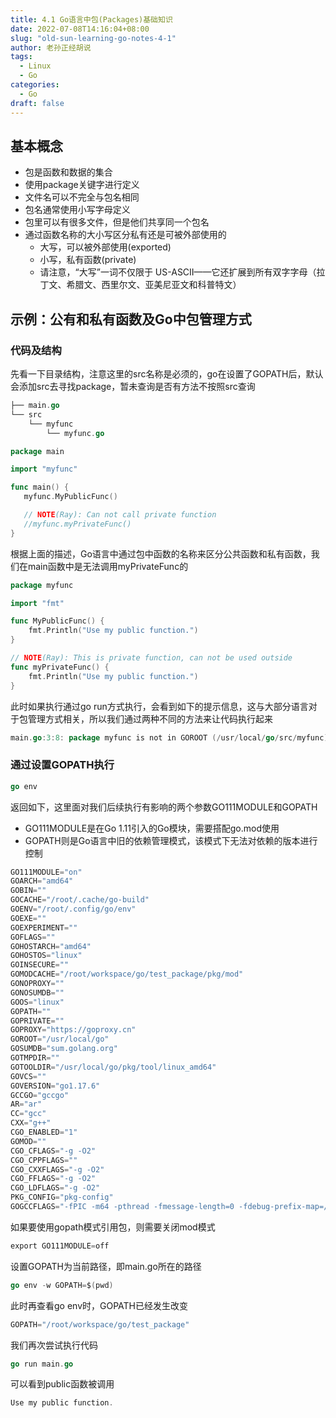 ```yaml
---
title: 4.1 Go语言中包(Packages)基础知识
date: 2022-07-08T14:16:04+08:00
slug: "old-sun-learning-go-notes-4-1"
author: 老孙正经胡说
tags:
  - Linux
  - Go
categories:
  - Go
draft: false
---
```


## 基本概念

- 包是函数和数据的集合
- 使用package关键字进行定义
- 文件名可以不完全与包名相同
- 包名通常使用小写字母定义
- 包里可以有很多文件，但是他们共享同一个包名
- 通过函数名称的大小写区分私有还是可被外部使用的
   - 大写，可以被外部使用(exported)
   - 小写，私有函数(private)
   - 请注意，“大写”一词不仅限于 US-ASCII——它还扩展到所有双字字母（拉丁文、希腊文、西里尔文、亚美尼亚文和科普特文）

## 示例：公有和私有函数及Go中包管理方式

### 代码及结构

先看一下目录结构，注意这里的src名称是必须的，go在设置了GOPATH后，默认会添加src去寻找package，暂未查询是否有方法不按照src查询

```go
├── main.go
└── src
    └── myfunc
        └── myfunc.go
```

```go
package main

import "myfunc"

func main() {
   myfunc.MyPublicFunc()

   // NOTE(Ray): Can not call private function
   //myfunc.myPrivateFunc()
}
```

根据上面的描述，Go语言中通过包中函数的名称来区分公共函数和私有函数，我们在main函数中是无法调用myPrivateFunc的

```go
package myfunc

import "fmt"

func MyPublicFunc() {
    fmt.Println("Use my public function.")
}

// NOTE(Ray): This is private function, can not be used outside
func myPrivateFunc() {
    fmt.Println("Use my public function.")
}
```

此时如果执行通过go run方式执行，会看到如下的提示信息，这与大部分语言对于包管理方式相关，所以我们通过两种不同的方法来让代码执行起来

```go
main.go:3:8: package myfunc is not in GOROOT (/usr/local/go/src/myfunc)
```

### 通过设置GOPATH执行

```go
go env
```

返回如下，这里面对我们后续执行有影响的两个参数GO111MODULE和GOPATH

- GO111MODULE是在Go 1.11引入的Go模块，需要搭配go.mod使用
- GOPATH则是Go语言中旧的依赖管理模式，该模式下无法对依赖的版本进行控制

```go
GO111MODULE="on"
GOARCH="amd64"
GOBIN=""
GOCACHE="/root/.cache/go-build"
GOENV="/root/.config/go/env"
GOEXE=""
GOEXPERIMENT=""
GOFLAGS=""
GOHOSTARCH="amd64"
GOHOSTOS="linux"
GOINSECURE=""
GOMODCACHE="/root/workspace/go/test_package/pkg/mod"
GONOPROXY=""
GONOSUMDB=""
GOOS="linux"
GOPATH=""
GOPRIVATE=""
GOPROXY="https://goproxy.cn"
GOROOT="/usr/local/go"
GOSUMDB="sum.golang.org"
GOTMPDIR=""
GOTOOLDIR="/usr/local/go/pkg/tool/linux_amd64"
GOVCS=""
GOVERSION="go1.17.6"
GCCGO="gccgo"
AR="ar"
CC="gcc"
CXX="g++"
CGO_ENABLED="1"
GOMOD=""
CGO_CFLAGS="-g -O2"
CGO_CPPFLAGS=""
CGO_CXXFLAGS="-g -O2"
CGO_FFLAGS="-g -O2"
CGO_LDFLAGS="-g -O2"
PKG_CONFIG="pkg-config"
GOGCCFLAGS="-fPIC -m64 -pthread -fmessage-length=0 -fdebug-prefix-map=/tmp/go-build3817126445=/tmp/go-build -gno-record-gcc-switches"
```

如果要使用gopath模式引用包，则需要关闭mod模式

```go
export GO111MODULE=off
```

设置GOPATH为当前路径，即main.go所在的路径

```go
go env -w GOPATH=$(pwd)
```

此时再查看go env时，GOPATH已经发生改变

```go
GOPATH="/root/workspace/go/test_package"
```

我们再次尝试执行代码

```go
go run main.go
```

可以看到public函数被调用

```go
Use my public function.
```